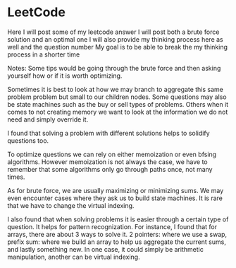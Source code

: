 # LeetCode

Here I will post some of my leetcode answer
I will post both a brute force solution and an optimal one
I will also provide my thinking process here as well and the question number
My goal is to be able to break the my thinking process in a shorter time

Notes:
  Some tips would be going through the brute force and then asking yourself how or if it is worth optimizing.
  
  Sometimes it is best to look at how we may branch to aggregate this same problem problem but small to our children nodes. Some questions may also be state machines such as the buy or sell types of problems. Others when it comes to not creating memory we want to look at the information we do not need and simply override it. 
  
  I found that solving a problem with different solutions helps to solidify questions too.

  To optimize questions we can rely on either memoization or even bfsing algorithms.
  However memoization is not always the case, we have to remember that some algorithms only go through paths once, not many times.
  
  As for brute force, we are usually maximizing or minimizing sums.
  We may even encounter cases where they ask us to build state machines.
  It is rare that we have to change the virtual indexing.
  
  I also found that when solving problems it is easier through a certain type of question. It helps for pattern recognization. For instance, I found that for arrays, there are about 3 ways to solve it. 2 pointers: where we use a swap, prefix sum: where we build an array to help us aggregate the current sums, and lastly something new. In one case, it could simply be arithmetic manipulation, another can be virtual indexing.
